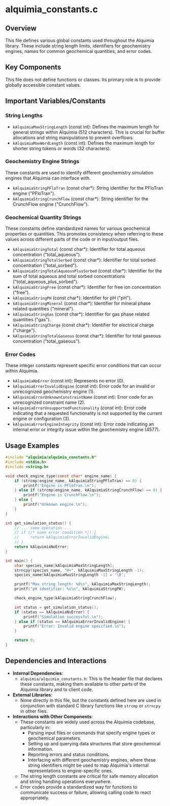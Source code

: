 # alquimia_constants.c

## Overview

This file defines various global constants used throughout the Alquimia library. These include string length limits, identifiers for geochemistry engines, names for common geochemical quantities, and error codes.

## Key Components

This file does not define functions or classes. Its primary role is to provide globally accessible constant values.

## Important Variables/Constants

### String Lengths

*   `kAlquimiaMaxStringLength` (const int): Defines the maximum length for general strings within Alquimia (512 characters). This is crucial for buffer allocations and string manipulations to prevent overflows.
*   `kAlquimiaMaxWordLength` (const int): Defines the maximum length for shorter string tokens or words (32 characters).

### Geochemistry Engine Strings

These constants are used to identify different geochemistry simulation engines that Alquimia can interface with.

*   `kAlquimiaStringPFloTran` (const char*): String identifier for the PFloTran engine ("PFloTran").
*   `kAlquimiaStringCrunchFlow` (const char*): String identifier for the CrunchFlow engine ("CrunchFlow").

### Geochemical Quantity Strings

These constants define standardized names for various geochemical properties or quantities. This promotes consistency when referring to these values across different parts of the code or in input/output files.

*   `kAlquimiaStringTotal` (const char*): Identifier for total aqueous concentration ("total_aqueous").
*   `kAlquimiaStringTotalSorbed` (const char*): Identifier for total sorbed concentration ("total_sorbed").
*   `kAlquimiaStringTotalAqueousPlusSorbed` (const char*): Identifier for the sum of total aqueous and total sorbed concentrations ("total_aqueous_plus_sorbed").
*   `kAlquimiaStringFree` (const char*): Identifier for free ion concentration ("free").
*   `kAlquimiaStringPH` (const char*): Identifier for pH ("pH").
*   `kAlquimiaStringMineral` (const char*): Identifier for mineral phase related quantities ("mineral").
*   `kAlquimiaStringGas` (const char*): Identifier for gas phase related quantities ("gas").
*   `kAlquimiaStringCharge` (const char*): Identifier for electrical charge ("charge").
*   `kAlquimiaStringTotalGaseous` (const char*): Identifier for total gaseous concentration ("total_gaseous").

### Error Codes

These integer constants represent specific error conditions that can occur within Alquimia.

*   `kAlquimiaNoError` (const int): Represents no error (0).
*   `kAlquimiaErrorInvalidEngine` (const int): Error code for an invalid or unrecognized geochemistry engine (1).
*   `kAlquimiaErrorUnknownConstraintName` (const int): Error code for an unrecognized constraint name (2).
*   `kAlquimiaErrorUnsupportedFunctionality` (const int): Error code indicating that a requested functionality is not supported by the current engine or configuration (3).
*   `kAlquimiaErrorEngineIntegrity` (const int): Error code indicating an internal error or integrity issue within the geochemistry engine (4577).

## Usage Examples

```c
#include "alquimia/alquimia_constants.h"
#include <stdio.h>
#include <string.h>

void check_engine_type(const char* engine_name) {
    if (strcmp(engine_name, kAlquimiaStringPFloTran) == 0) {
        printf("Engine is PFloTran.\n");
    } else if (strcmp(engine_name, kAlquimiaStringCrunchFlow) == 0) {
        printf("Engine is CrunchFlow.\n");
    } else {
        printf("Unknown engine.\n");
    }
}

int get_simulation_status() {
    // ... some operation ...
    // if (/* some error condition */) {
    //     return kAlquimiaErrorInvalidEngine;
    // }
    return kAlquimiaNoError;
}

int main() {
    char species_name[kAlquimiaMaxStringLength];
    strncpy(species_name, "H+", kAlquimiaMaxStringLength -1);
    species_name[kAlquimiaMaxStringLength -1] = '\0';

    printf("Max string length: %d\n", kAlquimiaMaxStringLength);
    printf("pH identifier: %s\n", kAlquimiaStringPH);

    check_engine_type(kAlquimiaStringCrunchFlow);

    int status = get_simulation_status();
    if (status == kAlquimiaNoError) {
        printf("Simulation successful.\n");
    } else if (status == kAlquimiaErrorInvalidEngine) {
        printf("Error: Invalid engine specified.\n");
    }

    return 0;
}
```

## Dependencies and Interactions

*   **Internal Dependencies**:
    *   `alquimia/alquimia_constants.h`: This is the header file that declares these constants, making them available to other parts of the Alquimia library and to client code.
*   **External Libraries**:
    *   None directly in this file, but the constants defined here are used in conjunction with standard C library functions like `strcmp` or `strncpy` in other files.
*   **Interactions with Other Components**:
    *   These constants are widely used across the Alquimia codebase, particularly in:
        *   Parsing input files or commands that specify engine types or geochemical parameters.
        *   Setting up and querying data structures that store geochemical information.
        *   Reporting errors and status conditions.
        *   Interfacing with different geochemistry engines, where these string identifiers might be used to map Alquimia's internal representations to engine-specific ones.
    *   The string length constants are critical for safe memory allocation and string handling operations everywhere.
    *   Error codes provide a standardized way for functions to communicate success or failure, allowing calling code to react appropriately.
```
